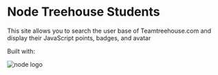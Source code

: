 <h1>Node Treehouse Students</h1>
<p>This site allows you to search the user base of Teamtreehouse.com and display
their JavaScript points, badges, and avatar</p>
<p>Built with:</p>
<img src="https://upload.wikimedia.org/wikipedia/commons/thumb/d/d9/Node.js_logo.svg/320px-Node.js_logo.svg.png" alt='node logo'>


